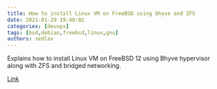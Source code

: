 ```yaml
---
title: How to install Linux VM on FreeBSD using bhyve and ZFS 
date: 2021-01-29 19:40:02
categories: [devops]
tags: [bsd,debian,freebsd,linux,gnu]
authors: sedlav
---
```


Explains how to install Linux VM on FreeBSD 12 using Bhyve hypervisor along with ZFS and bridged networking.

[Link](https://www.cyberciti.biz/faq/how-to-install-linux-vm-on-freebsd-using-bhyve-and-zfs/)
